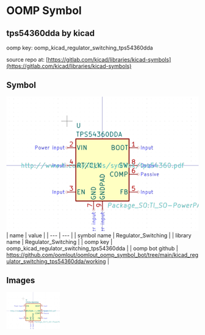 # OOMP Symbol  
## tps54360dda  by kicad  
  
oomp key: oomp_kicad_regulator_switching_tps54360dda  
  
source repo at: [https://gitlab.com/kicad/libraries/kicad-symbols](https://gitlab.com/kicad/libraries/kicad-symbols)  
## Symbol  
  
[![working.png](working_600.png)](working.png)  
| name | value | 
| --- | --- | 
| symbol name | Regulator_Switching | 
| library name | Regulator_Switching | 
| oomp key | oomp_kicad_regulator_switching_tps54360dda | 
| oomp bot github | https://github.com/oomlout/oomlout_oomp_symbol_bot/tree/main/kicad_regulator_switching_tps54360dda/working | 
## Images  
  
[![working.png](working_140.png)](working.png)  
